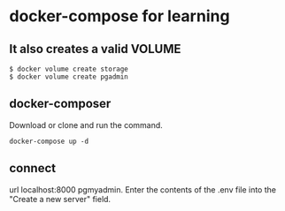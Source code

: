 # docker-compose for learning
## It also creates a valid VOLUME 

```shell
$ docker volume create storage  
$ docker volume create pgadmin  
```

## docker-composer 
Download or clone and run the command.

```docker 
docker-compose up -d
```
## connect
url localhost:8000 pgmyadmin.
Enter the contents of the .env file into the "Create a new server" field.

